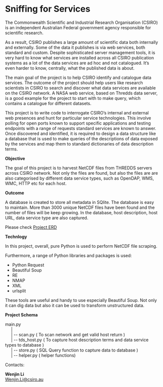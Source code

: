 <h1>Sniffing for Services</h1>

<p>
The Commonwealth Scientific and Industrial Research Organisation (CSIRO) is an independent Australian Federal government agency responsible for scientific research. 

As a result, CSIRO publishes a large amount of scientific data both internally and externally. Some of the data it publishes is via web services, both standard and custom. Despite sophisticated server management tools, it is very hard to know what services are installed across all CSIRO publication systems as a lot of the data services are ad hoc and not catalogued. It’s even harder to know, centrally, what the published data is about. 

The main goal of the project is to help CSIRO identify and catalogue data services. The outcome of the project should help users like research scientists in CSIRO to search and discover what data services are available on the CSIRO network. A NASA web service, based on Thredds data server, is a good example for the project to start with to make query, which contains a catalogue for different datasets.

This project is to write code to interrogate CSIRO’s internal and external web presences and hunt for particular service technologies. This involve polling for open ports known to support specific applications and testing endpoints with a range of requests standard services are known to answer. Once discovered and identified, it is required to design a data structure like a database that is used to make queries of the descriptions of data exposed by the services and map them to standard dictionaries of data description terms.

<strong>Objective</strong>

The goal of this project is to harvest NetCDF files from THREDDS servers across CSIRO network. Not only the files are found, but also the files are are also categorised by different data service types, such as OpenDAP, WMS, WMC, HTTP etc for each host.


<strong>Outcome</strong>

A database is created to store all metadata in SQlite. The database is easy to maintain. More than 3000 unique  NetCDF files have been found and the number of files will be keep growing. In the database, host description, host URL, data service type are also captured.



Please check <a href="https://drive.google.com/file/d/1on3AIzCGQ0RNjU-ekA0VLm2iZv2f_2Rw/view?usp=sharing">Project ERD</a>

<strong>Technlogy</strong>

In this project, overall, pure Python is used to perform NetCDF file scraping. 

Furthermore, a range of Python libraries and packages is used:

<ul>
    <li>Python Request</li>
    <li>Beautiful Soup</li>
    <li>RE</li>
    <li>NMAP</li>
    <li>XML</li>
    <li>urlsplit</li>
</ul>

These tools are useful and handy to use especially Beautiful Soup. Not only it can dig data but also it can be used to transform unstructured data.

<strong>Project Schema</strong>

main.py<br>
&nbsp;&nbsp;&nbsp;&nbsp;&nbsp;|<br>
&nbsp;&nbsp;&nbsp;&nbsp;&nbsp;| -- scan.py ( To scan network and get valid host return )<br>
&nbsp;&nbsp;&nbsp;&nbsp;&nbsp;| -- tds_host.py ( To capture host description terms and data service types to database ) <br>
&nbsp;&nbsp;&nbsp;&nbsp;&nbsp;| -- store.py ( SQL Query function to capture data to database )<br>
&nbsp;&nbsp;&nbsp;&nbsp;&nbsp;| -- helper.py ( helper functions)<br>
</p>


Contacts:

<b>Wenjin Li</b><br>
Wenjin.Li@csiro.au

